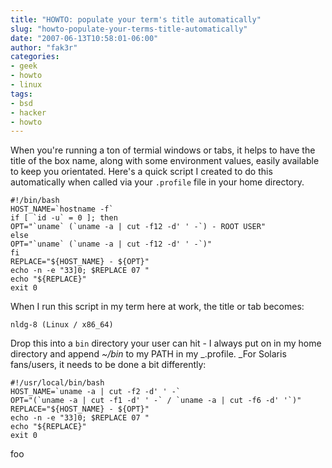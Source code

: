```yaml
---
title: "HOWTO: populate your term's title automatically"
slug: "howto-populate-your-terms-title-automatically"
date: "2007-06-13T10:58:01-06:00"
author: "fak3r"
categories:
- geek
- howto
- linux
tags:
- bsd
- hacker
- howto
---
```


When you're running a ton of termial windows or tabs, it helps to have the title of the box name, along with some environment values, easily available to keep you orientated. Here's a quick script I created to do this automatically when called via your `.profile` file in your home directory.


    
    #!/bin/bash
    HOST_NAME=`hostname -f`
    if [ `id -u` = 0 ]; then
    OPT="`uname` (`uname -a | cut -f12 -d' ' -`) - ROOT USER"
    else
    OPT="`uname` (`uname -a | cut -f12 -d' ' -`)"
    fi
    REPLACE="${HOST_NAME} - ${OPT}"
    echo -n -e "33]0; $REPLACE 07 "
    echo "${REPLACE}"
    exit 0



When I run this script in my term here at work, the title or tab becomes:


    
    nldg-8 (Linux / x86_64)



Drop this into a `bin` directory your user can hit - I always put on in my home directory and append _~/bin_ to my PATH in my _.profile. _For Solaris fans/users, it needs to be done a bit differently:


    
    #!/usr/local/bin/bash
    HOST_NAME=`uname -a | cut -f2 -d' ' -`
    OPT="(`uname -a | cut -f1 -d' ' -` / `uname -a | cut -f6 -d' '`)"
    REPLACE="${HOST_NAME} - ${OPT}"
    echo -n -e "33]0; $REPLACE 07 "
    echo "${REPLACE}"
    exit 0



foo

